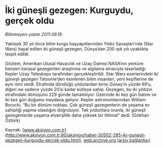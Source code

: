 # İki güneşli gezegen: Kurguydu, gerçek oldu

*Bilinmeyen-yazar 2011.09.19*

<font class="agenda2NewsSpot">
 Yaklaşık 30 yıl önce bilim kurgu başyapıtlarından Yıldız Savaşları’nda  (Star Wars) hayal edilen iki güneşli gezegen, Dünya’dan 200 ışık yılı  uzaklıkta tespit edildi.
</font>
<font class="newsDetail">
 <p>
  Gözlem, Amerikan Ulusal Havacılık ve Uzay Dairesi NASA’nın yerküre benzeri karasal gezegenleri araştırma ve algılama amacıyla tasarladığı Kepler Uzay Teleskopu tarafından gerçekleştirildi. Star Wars eserlerindeki iki güneşli gezegen Tatooine’den esinlenen bilim insanları, yeni keşiflerine de aynı ismi verdi. Etrafında döndüğü yıldızlardan birisi Güneş’in yüzde 69’u, diğeri ise sadece yüzde 20’si kadar kütleye sahip. Gezegen, bu iki yıldızın etrafındaki dönüşünü 229 günde tamamlıyor. Üzerinde iki kez gün batımı ve iki kez gün doğumu meydana geliyor. Kepler astronomlarından William Borucki, “Bu bir dönüm noktası. Çok güneşli gezegenlerin de yaşama ev sahipliği yapma olasılığını doğruluyor. Tek yıldızlılara oranla, iki güneşli gezegenlerde yaşama elverişlilik daha yüksek bir ihtimal” dedi. (Gökhan Öztürk)
 </p>
</font>

Kaynak: [www.aksiyon.com.tr](http://www.aksiyon.com.tr:80/aksiyon/haber-30502-285-iki-gunesli-gezegen-kurguydu-gercek-oldu.html), [web.archive.org (arşiv bağlantısı)](http://web.archive.org/web/20111007141045/http://www.aksiyon.com.tr:80/aksiyon/haber-30502-285-iki-gunesli-gezegen-kurguydu-gercek-oldu.html)
